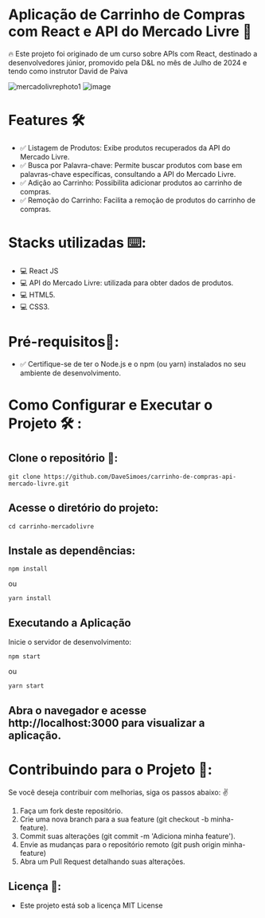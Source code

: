 #  Aplicação de Carrinho de Compras com React e API do Mercado Livre 🚀
🔥 Este projeto foi originado de um curso sobre APIs com React, destinado a desenvolvedores júnior,
promovido pela D&L no mês de Julho de 2024 e tendo como instrutor David de Paiva

![mercadolivrephoto1](https://github.com/user-attachments/assets/057034f8-dc4d-44c4-9610-2e4d537892e2)
![image](https://github.com/user-attachments/assets/60a67744-ae73-4ba2-b7e8-fc716ab8d110)



# Features  🛠️
- ✅ Listagem de Produtos: Exibe produtos recuperados da API do Mercado Livre.
- ✅ Busca por Palavra-chave: Permite buscar produtos com base em palavras-chave específicas, consultando a API do Mercado Livre.
- ✅ Adição ao Carrinho: Possibilita adicionar produtos ao carrinho de compras.
- ✅ Remoção do Carrinho: Facilita a remoção de produtos do carrinho de compras.

# Stacks utilizadas ⌨️:

  - 💻 React JS
  - 💻 API do Mercado Livre: utilizada para obter dados de produtos.
  - 💻 HTML5.
  - 💻 CSS3.

# Pré-requisitos🌟:
- ✅ Certifique-se de ter o Node.js e o npm (ou yarn) instalados no seu ambiente de desenvolvimento.

# Como Configurar e Executar o Projeto 🛠️ :

 ## Clone o repositório 🎁:
```
git clone https://github.com/DaveSimoes/carrinho-de-compras-api-mercado-livre.git
```

 ## Acesse o diretório do projeto:

```
cd carrinho-mercadolivre 
```
 ## Instale as dependências:

```
npm install
```
ou
```
yarn install
```

## Executando a Aplicação
Inicie o servidor de desenvolvimento:
```
npm start
```

ou
```
yarn start
```

## Abra o navegador e acesse http://localhost:3000 para visualizar a aplicação.

# Contribuindo para o Projeto 🎨:
Se você deseja contribuir com melhorias, siga os passos abaixo: ✌️

 1) Faça um fork deste repositório.
 2) Crie uma nova branch para a sua feature (git checkout -b minha-feature).
 3)  Commit suas alterações (git commit -m 'Adiciona minha feature').
 4) Envie as mudanças para o repositório remoto (git push origin minha-feature)
 5) Abra um Pull Request detalhando suas alterações.

 ## Licença 🔑:
- Este projeto está sob a licença MIT License
